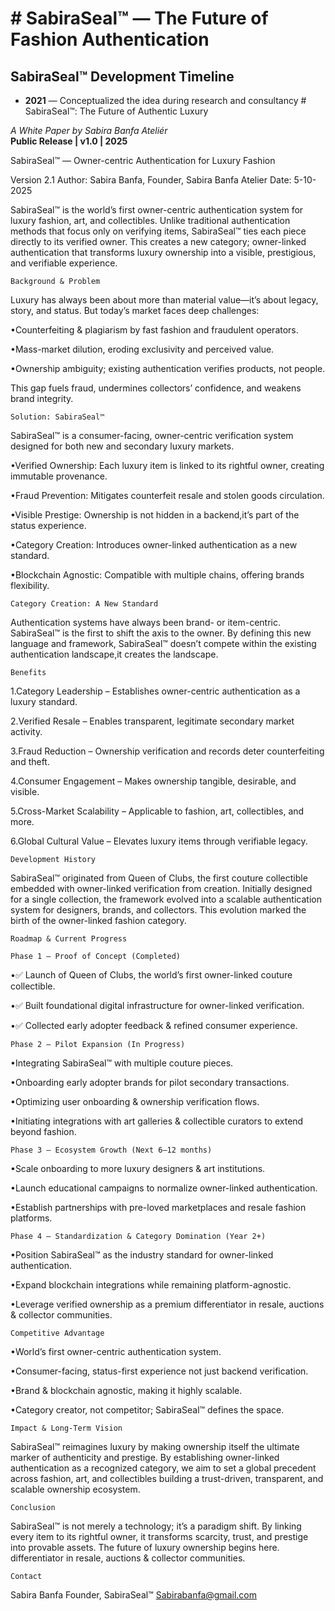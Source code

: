 # # SabiraSeal™ — The Future of Fashion Authentication
## SabiraSeal™ Development Timeline

- **2021** — Conceptualized the idea during research and  consultancy # SabiraSeal™: The Future of Authentic Luxury  

*A White Paper by Sabira Banfa Ateliér*  
**Public Release | v1.0 | 2025**


SabiraSeal™ — Owner-centric Authentication for Luxury Fashion 

Version 2.1
Author: Sabira Banfa, Founder, Sabira Banfa Atelier
Date: 5-10-2025

SabiraSeal™ is the world’s first owner-centric authentication system for luxury fashion, art, and collectibles. Unlike traditional authentication methods that focus only on verifying items, SabiraSeal™ ties each piece directly to its verified owner. This creates a new category; owner-linked authentication that transforms luxury ownership into a visible, prestigious, and verifiable experience.


	Background & Problem

Luxury has always been about more than material value—it’s about legacy, story, and status. But today’s market faces deep challenges:

•Counterfeiting & plagiarism by fast fashion and fraudulent operators.

•Mass-market dilution, eroding exclusivity and perceived value.

•Ownership ambiguity; existing authentication verifies products, not people.

This gap fuels fraud, undermines collectors’ confidence, and weakens brand integrity.


	Solution: SabiraSeal™

SabiraSeal™ is a consumer-facing, owner-centric verification system designed for both new and secondary luxury markets.
	
•Verified Ownership: Each luxury item is linked to its rightful owner, creating immutable provenance.
	
•Fraud Prevention: Mitigates counterfeit resale and stolen goods circulation.

•Visible Prestige: Ownership is not hidden in a backend,it’s part of the status experience.

•Category Creation: Introduces owner-linked authentication as a new standard.

•Blockchain Agnostic: Compatible with multiple chains, offering brands flexibility.


	Category Creation: A New Standard

Authentication systems have always been brand- or item-centric. SabiraSeal™ is the first to shift the axis to the owner. By defining this new language and framework, SabiraSeal™ doesn’t compete within the existing authentication landscape,it creates the landscape.


	Benefits

1.Category Leadership – Establishes owner-centric authentication as a luxury standard.

2.Verified Resale – Enables transparent, legitimate secondary market activity.

3.Fraud Reduction – Ownership verification and records deter counterfeiting and theft.

4.Consumer Engagement – Makes ownership tangible, desirable, and visible.

5.Cross-Market Scalability – Applicable to fashion, art, collectibles, and more.

6.Global Cultural Value – Elevates luxury items through verifiable legacy.


	Development History

SabiraSeal™ originated from Queen of Clubs, the first couture collectible embedded with owner-linked verification from creation. Initially designed for a single collection, the framework evolved into a scalable authentication system for designers, brands, and collectors. This evolution marked the birth of the owner-linked fashion category.


	Roadmap & Current Progress

	Phase 1 – Proof of Concept (Completed)

•✅ Launch of Queen of Clubs, the world’s first owner-linked couture collectible.

•✅ Built foundational digital infrastructure for owner-linked verification.

•✅ Collected early adopter feedback & refined consumer experience.


	Phase 2 – Pilot Expansion (In Progress)

•Integrating SabiraSeal™ with multiple couture pieces.

•Onboarding early adopter brands for pilot secondary transactions.

•Optimizing user onboarding & ownership verification flows.

•Initiating integrations with art galleries & collectible curators to extend beyond fashion.


	Phase 3 – Ecosystem Growth (Next 6–12 months)

•Scale onboarding to more luxury designers & art institutions.

•Launch educational campaigns to normalize owner-linked authentication.

•Establish partnerships with pre-loved marketplaces and resale fashion platforms.


	Phase 4 – Standardization & Category Domination (Year 2+)

•Position SabiraSeal™ as the industry standard for owner-linked authentication.

•Expand blockchain integrations while remaining platform-agnostic.

•Leverage verified ownership as a premium differentiator in resale, auctions & collector communities.


	Competitive Advantage

•World’s first owner-centric authentication system.

•Consumer-facing, status-first experience not just backend verification.

•Brand & blockchain agnostic, making it highly scalable.

•Category creator, not competitor; SabiraSeal™ defines the space.


	Impact & Long-Term Vision

SabiraSeal™ reimagines luxury by making ownership itself the ultimate marker of authenticity and prestige. By establishing owner-linked authentication as a recognized category, we aim to set a global precedent across fashion, art, and collectibles building a trust-driven, transparent, and scalable ownership ecosystem.


	Conclusion

SabiraSeal™ is not merely a technology; it’s a paradigm shift. By linking every item to its rightful owner, it transforms scarcity, trust, and prestige into provable assets. The future of luxury ownership begins here.
 differentiator in resale, auctions & collector communities.


	Contact

Sabira Banfa
Founder, SabiraSeal™
Sabirabanfa@gmail.com


